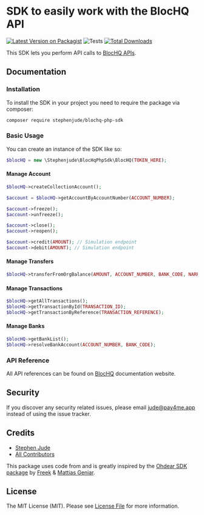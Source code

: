 # SDK to easily work with the BlocHQ API

[![Latest Version on Packagist](https://img.shields.io/packagist/v/stephenjude/blochq-php-sdk.svg?style=flat-square)](https://packagist.org/packages/stephenjude/blochq-php-sdk)
![Tests](https://github.com/stephenjude/blochq-php-sdk/workflows/run-tests/badge.svg)
[![Total Downloads](https://img.shields.io/packagist/dt/stephenjude/blochq-php-sdk.svg?style=flat-square)](https://packagist.org/packages/stephenjude/blochq-php-sdk)

This SDK lets you perform API calls to [BlocHQ APIs](https://docs.blochq.io/reference).

## Documentation

### Installation

To install the SDK in your project you need to require the package via composer:

```bash
composer require stephenjude/blochq-php-sdk
```

### Basic Usage

You can create an instance of the SDK like so:

```php
$blocHQ = new \Stephenjude\BlocHqPhpSdk\BlocHQ(TOKEN_HERE);
```

#### Manage Account

```php
$blocHQ->createCollectionAccount();
```

```php 
$account = $blocHQ->getAccountByAccountNumber(ACCOUNT_NUMBER);

$account->freeze();
$account->unfreeze();

$account->close();
$account->reopen();

$account->credit(AMOUNT); // Simulation endpoint
$account->debit(AMOUNT); // Simulation endpoint
```

#### Manage Transfers

```php
$blocHQ->transferFromOrgBalance(AMOUNT, ACCOUNT_NUMBER, BANK_CODE, NARRATION, [META_DATA]);
```

#### Manage Transactions

```php
$blocHQ->getAllTransactions();
$blocHQ->getTransactionById(TRANSACTION_ID);
$blocHQ->getTransactionByReference(TRANSACTION_REFERENCE);
```

#### Manage Banks

```php
$blocHQ->getBankList();
$blocHQ->resolveBankAccount(ACCOUNT_NUMBER, BANK_CODE);
```

### API Reference

All API references can be found on [BlocHQ](https://docs.blochq.io/reference) documentation website.

## Security

If you discover any security related issues, please email jude@pay4me.app instead of using the issue tracker.

## Credits

- [Stephen Jude](https://github.com/stephenjude)
- [All Contributors](../../contributors)

This package uses code from and is greatly inspired by
the [Ohdear SDK package](https://github.com/ohdearapp/ohdear-php-sdk) by [Freek](https://github.com/freekmurze)
& [Mattias Geniar](https://github.com/mattiasgeniar).

## License

The MIT License (MIT). Please see [License File](LICENSE.md) for more information.
